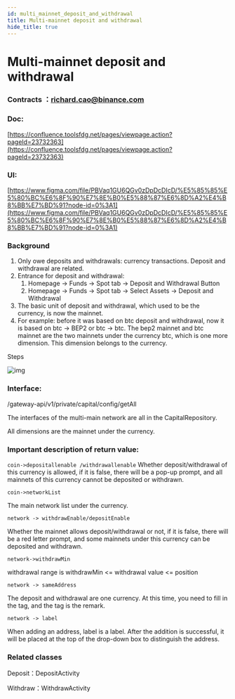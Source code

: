 ```yaml
---
id: multi_mainnet_deposit_and_withdrawal
title: Multi-mainnet deposit and withdrawal
hide_title: true
---
```



# Multi-mainnet deposit and withdrawal

### Contracts ：richard.cao@binance.com

### Doc:

[https://confluence.toolsfdg.net/pages/viewpage.action?pageId=23732363](https://confluence.toolsfdg.net/pages/viewpage.action?pageId=23732363)

### UI:

[https://www.figma.com/file/PBVaq1GU6QGv0zDpDcDIcD/%E5%85%85%E5%80%BC%E6%8F%90%E7%8E%B0%E5%88%87%E6%8D%A2%E4%B8%BB%E7%BD%91?node-id=0%3A1](https://www.figma.com/file/PBVaq1GU6QGv0zDpDcDIcD/%E5%85%85%E5%80%BC%E6%8F%90%E7%8E%B0%E5%88%87%E6%8D%A2%E4%B8%BB%E7%BD%91?node-id=0%3A1)

### Background

1. Only owe deposits and withdrawals: currency transactions. Deposit and withdrawal are related.
2. Entrance for deposit and withdrawal:
    1. Homepage → Funds → Spot tab → Deposit and Withdrawal Button
    2. Homepage → Funds → Spot tab → Select Assets → Deposit and Withdrawal
3. The basic unit of deposit and withdrawal, which used to be the currency, is now the mainnet.
4. For example: before it was based on btc deposit and withdrawal, now it is based on btc → BEP2 or btc → btc. 
The bep2 mainnet and btc mainnet are the two mainnets under the currency btc, which is one more dimension. This dimension belongs to the currency.

Steps

![img](https://confluence.toolsfdg.net/download/attachments/27876958/%E6%9C%AA%E5%91%BD%E5%90%8D%E6%96%87%E4%BB%B6%20%281%29.png?version=1&modificationDate=1581583660000&api=v2)

### Interface:

/gateway-api/v1/private/capital/config/getAll

The interfaces of the multi-main network are all in the CapitalRepository. 

All dimensions are the mainnet under the currency.

### Important description of return value:

`coin->depositallenable /withdrawallenable` 
Whether deposit/withdrawal of this currency is allowed, if it is false, there will be a pop-up prompt, and all mainnets of this currency cannot be deposited or withdrawn.

`coin->networkList`

The main network list under the currency.

`network -> withdrawEnable/depositEnable` 

Whether the mainnet allows deposit/withdrawal or not, if it is false, there will be a red letter prompt, and some mainnets under this currency can be deposited and withdrawn.

`network->withdrawMin` 

withdrawal range is withdrawMin <= withdrawal value <= position

`network -> sameAddress` 

The deposit and withdrawal are one currency. At this time, you need to fill in the tag, and the tag is the remark.

`network -> label` 

When adding an address, label is a label. After the addition is successful, it will be placed at the top of the drop-down box to distinguish the address.

### Related classes

Deposit：DepositActivity

Withdraw：WithdrawActivity